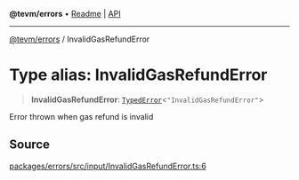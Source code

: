 **@tevm/errors** • [Readme](../README.md) \| [API](../globals.md)

***

[@tevm/errors](../README.md) / InvalidGasRefundError

# Type alias: InvalidGasRefundError

> **InvalidGasRefundError**: [`TypedError`](TypedError.md)\<`"InvalidGasRefundError"`\>

Error thrown when gas refund is invalid

## Source

[packages/errors/src/input/InvalidGasRefundError.ts:6](https://github.com/evmts/tevm-monorepo/blob/main/packages/errors/src/input/InvalidGasRefundError.ts#L6)
